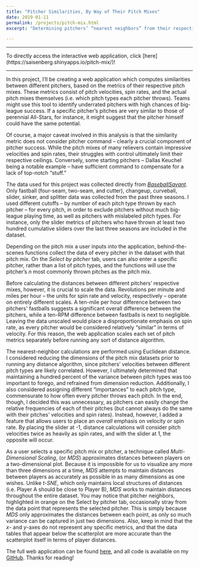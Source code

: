 ```yaml
---
title: "Pitcher Similarities, By Way of Their Pitch Mixes"
date: 2019-01-11
permalink: /projects/pitch-mix.html
excerpt: "Determining pitchers’ “nearest neighbors” from their respective pitch mixes."

---
```

<hr>
To directly access the interactive web application, click [here](https://saisenberg.shinyapps.io/pitch-mix/)!
<hr>
In this project, I’ll be creating a web application which computes similarities between different pitchers, based on the metrics of their respective pitch mixes. These metrics consist of pitch velocities, spin rates, and the actual pitch mixes themselves (i.e. which pitch types each pitcher throws). Teams might use this tool to identify underrated pitchers with high chances of big-league success. If a specific pitcher’s pitches are very similar to those of perennial All-Stars, for instance, it might suggest that the pitcher himself could have the same potential.

Of course, a major caveat involved in this analysis is that the similarity metric does not consider pitcher command – clearly a crucial component of pitcher success. While the pitch mixes of many relievers contain impressive velocities and spin rates, their struggles with control ultimately limit their respective ceilings. Conversely, some starting pitchers – Dallas Keuchel being a notable example – have sufficient command to compensate for a lack of top-notch “stuff.”

The data used for this project was collected directly from [*BaseballSavant*](http://baseballsavant.com). Only fastball (four-seam, two-seam, and cutter), changeup, curveball, slider, sinker, and splitter data was collected from the past three seasons. I used different cutoffs – by number of each pitch type thrown by each pitcher – for every pitch, in order to exclude pitchers without much big-league playing time, as well as pitchers with mislabeled pitch types. For instance, only the slider metrics of pitchers who have thrown at least two hundred cumulative sliders over the last three seasons are included in the dataset.

Depending on the pitch mix a user inputs into the application, behind-the-scenes functions collect the data of every pitcher in the dataset with that pitch mix. On the *Select by pitcher* tab, users can also enter a specific pitcher, rather than a list of pitch types, and the functions will use the pitcher’s *n* most commonly thrown pitches as the pitch mix.

Before calculating the distances between different pitchers’ respective mixes, however, it is crucial to scale the data. Revolutions per minute and miles per hour – the units for spin rate and velocity, respectively – operate on entirely different scales. A ten-mile per hour difference between two pitchers' fastballs suggests a significant overall difference between the pitchers, while a ten-RPM difference between fastballs is next to negligible. Leaving the data unscaled would place a disproportionate emphasis on spin rate, as every pitcher would be considered relatively “similar” in terms of velocity. For this reason, the web application scales each set of pitch metrics separately before running any sort of distance algorithm.

The nearest-neighbor calculations are performed using Euclidean distance. I considered reducing the dimensions of the pitch mix datasets prior to running any distance algorithm, since pitchers’ velocities between different pitch types are likely correlated. However, I ultimately determined that maintaining a hundred percent of the variance between pitch types was too important to forego, and refrained from dimension reduction. Additionally, I also considered assigning different “importances” to each pitch type, commensurate to how often every pitcher throws each pitch. In the end, though, I decided this was unnecessary, as pitchers can easily change the relative frequencies of each of their pitches (but cannot always do the same with their pitches’ velocities and spin rates). Instead, however, I added a feature that allows users to place an *overall* emphasis on velocity or spin rate. By placing the slider at -1, distance calculations will consider pitch velocities twice as heavily as spin rates, and with the slider at 1, the opposite will occur.

As a user selects a specific pitch mix or pitcher, a technique called *Multi-Dimensional Scaling*, (or *MDS*) approximates distances between players on a two-dimensional plot. Because it is impossible for us to visualize any more than three dimensions at a time, *MDS* attempts to maintain distances between players as accurately as possible in as many dimensions as one wishes. Unlike *t-SNE*, which only maintains local structures of distances (i.e. Player A should be close to Player B), *MDS* works to maintain distances throughout the entire dataset. You may notice that pitcher neighbors, highlighted in orange on the Select by pitcher tab, occasionally stray from the data point that represents the selected pitcher. This is simply because *MDS* only approximates the distances between each point, as only so much variance can be captured in just two dimensions. Also, keep in mind that the *x*- and *y*-axes do not represent any specific metrics, and that the data tables that appear below the scatterplot are more accurate than the scatterplot itself in terms of player distances.

The full web application can be found [here](https://saisenberg.shinyapps.io/pitch-mix/), and all code is available on my [GitHub](https://github.com/saisenberg/pitch-mix). Thanks for reading!
